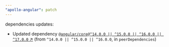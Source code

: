 ```yaml
---
"apollo-angular": patch
---
```

dependencies updates:
  - Updated dependency [`@angular/core@^14.0.0 || ^15.0.0 || ^16.0.0 || ^17.0.0` ↗︎](https://www.npmjs.com/package/@angular/core/v/14.0.0) (from `^14.0.0 || ^15.0.0 || ^16.0.0`, in `peerDependencies`)
